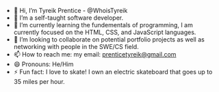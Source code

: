 - 👋 Hi, I’m Tyreik Prentice - @WhoisTyreik
- 👀 I’m a self-taught software developer.
- 🌱 I’m currently learning the fundementals of programming, I am currently focused on the HTML, CSS, and JavaScript languages.
- 💞️ I’m looking to collaborate on potential portfolio projects as well as networking with people in the SWE/CS field.
- 📫 How to reach me:
 my email: prenticetyreik@gmail.com
- 😄 Pronouns: He/Him
- ⚡ Fun fact: I love to skate! I own an electric skateboard that goes up to 35 miles per hour.

<!---
WhoisTyreik/WhoisTyreik is a ✨ special ✨ repository because its `README.md` (this file) appears on your GitHub profile.
You can click the Preview link to take a look at your changes.
--->
